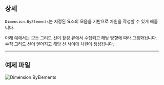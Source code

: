 ## 상세
`Dimension.ByElements`는 지정된 요소의 모음을 기반으로 차원을 작성할 수 있게 해줍니다.

아래 예에서는 모든 그리드 선이 활성 뷰에서 수집되고 해당 방향에 따라 그룹화됩니다. 수직 그리드 선이 얻어지고 해당 선 사이에 차원이 생성됩니다.
___
## 예제 파일

![Dimension.ByElements](./Revit.Elements.Dimension.ByElements_img.jpg)
